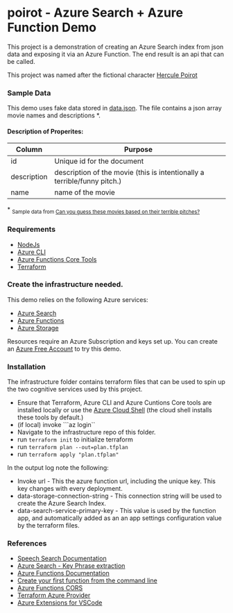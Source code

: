 # poirot - Azure Search + Azure Function Demo

This project is a demonstration of creating an Azure Search index from json data and exposing it via an Azure Function. The end result is an api that can be called.

This project was named after the fictional character [Hercule Poirot](https://en.wikipedia.org/wiki/Hercule_Poirot)

### Sample Data
This demo uses fake data stored in [data.json](./data.json). The file contains a json array movie names and descriptions *.

#### Description of Properites:
|Column              | Purpose                                                                            |
|--------------------|------------------------------------------------------------------------------------|
| id                 | Unique id for the document                                                         |
| description        | description of the movie (this is intentionally a terrible/funny pitch.)           |
| name               | name of the movie                                                                  |

\* <sub>Sample data from [Can you guess these movies based on their terrible pitches?](https://www.abc.net.au/news/2017-02-20/can-you-guess-these-movies-based-on-bad-pitches/8277862)</sub>

### Requirements
* [NodeJs](https://nodejs.org/en/)
* [Azure CLI](https://docs.microsoft.com/en-us/cli/azure/install-azure-cli?view=azure-cli-latest)
* [Azure Functions Core Tools](https://docs.microsoft.com/en-us/azure/azure-functions/functions-run-local#v2)
* [Terraform](https://www.terraform.io/downloads.html) 

### Create the infrastructure needed.
This demo relies on the following Azure services:

* [Azure Search](https://docs.microsoft.com/en-us/azure/search/) 
* [Azure Functions](https://docs.microsoft.com/en-us/azure/azure-functions/)
* [Azure Storage](https://docs.microsoft.com/en-us/azure/storage/)

Resources require an Azure Subscription and keys set up. You can create an [Azure Free Account](https://azure.microsoft.com/en-us/free/) to try this demo.

### Installation
The infrastructure folder contains terraform files that can be used to spin up the two cognitive services used by this project. 

* Ensure that Terraform, Azure CLI and Azure Cuntions Core tools are installed locally or use the [Azure Cloud Shell](https://shell.azure.com) (the cloud shell installs these tools by default.)
* (if local) invoke ```az login``
* Navigate to the infrastructure repo of this folder.
* run ``` terraform init ``` to initialize terraform 
* run ``` terraform plan --out=plan.tfplan ``` 
* run ``` terraform apply "plan.tfplan" ```

In the output log note the following:

*  Invoke url - This the azure function url, including the unique key. This key changes with every deployment.
* data-storage-connection-string - This connection string will be used to create the Azure Search Index.
* data-search-service-primary-key - This value is used by the function app, and automatically added as an an app settings configuration value by the terraform files.


### References

* [Speech Search Documentation](https://docs.microsoft.com/en-us/azure/search/)
* [Azure Search - Key Phrase extraction](https://docs.microsoft.com/en-us/azure/search/cognitive-search-skill-keyphrases)
* [Azure Functions Documentation](https://docs.microsoft.com/en-us/azure/azure-functions/)
* [Create your first function from the command line](https://docs.microsoft.com/en-us/azure/azure-functions/functions-create-first-azure-function-azure-cli)
* [Azure Functions CORS](https://docs.microsoft.com/en-us/azure/azure-functions/functions-how-to-use-azure-function-app-settings#cors)
* [Terraform Azure Provider](https://www.terraform.io/docs/providers/azurerm/index.html)
* [Azure Extensions for VSCode](https://code.visualstudio.com/docs/azure/extensions)



